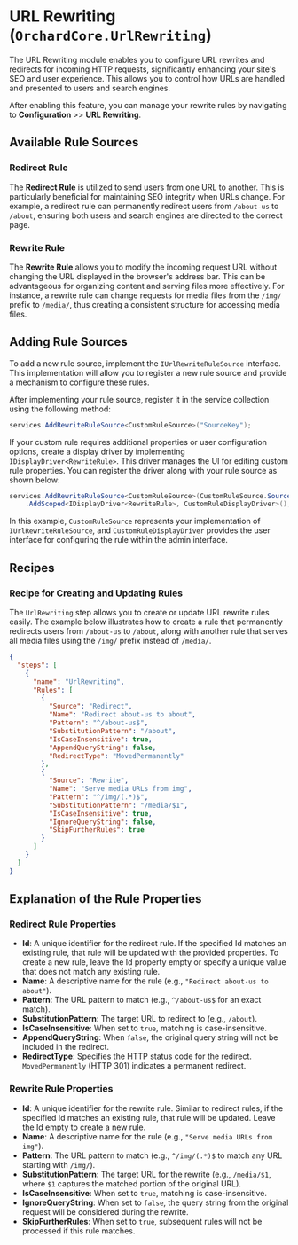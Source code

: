 # URL Rewriting (`OrchardCore.UrlRewriting`)

The URL Rewriting module enables you to configure URL rewrites and redirects for incoming HTTP requests, significantly enhancing your site's SEO and user experience. This allows you to control how URLs are handled and presented to users and search engines.

After enabling this feature, you can manage your rewrite rules by navigating to **Configuration** >> **URL Rewriting**.

## Available Rule Sources

### Redirect Rule

The **Redirect Rule** is utilized to send users from one URL to another. This is particularly beneficial for maintaining SEO integrity when URLs change. For example, a redirect rule can permanently redirect users from `/about-us` to `/about`, ensuring both users and search engines are directed to the correct page.

### Rewrite Rule

The **Rewrite Rule** allows you to modify the incoming request URL without changing the URL displayed in the browser's address bar. This can be advantageous for organizing content and serving files more effectively. For instance, a rewrite rule can change requests for media files from the `/img/` prefix to `/media/`, thus creating a consistent structure for accessing media files.

## Adding Rule Sources

To add a new rule source, implement the `IUrlRewriteRuleSource` interface. This implementation will allow you to register a new rule source and provide a mechanism to configure these rules.

After implementing your rule source, register it in the service collection using the following method:

```csharp
services.AddRewriteRuleSource<CustomRuleSource>("SourceKey");
```

If your custom rule requires additional properties or user configuration options, create a display driver by implementing `IDisplayDriver<RewriteRule>`. This driver manages the UI for editing custom rule properties. You can register the driver along with your rule source as shown below:

```csharp
services.AddRewriteRuleSource<CustomRuleSource>(CustomRuleSource.SourceName)
    .AddScoped<IDisplayDriver<RewriteRule>, CustomRuleDisplayDriver>();
```

In this example, `CustomRuleSource` represents your implementation of `IUrlRewriteRuleSource`, and `CustomRuleDisplayDriver` provides the user interface for configuring the rule within the admin interface.

## Recipes

### Recipe for Creating and Updating Rules

The `UrlRewriting` step allows you to create or update URL rewrite rules easily. The example below illustrates how to create a rule that permanently redirects users from `/about-us` to `/about`, along with another rule that serves all media files using the `/img/` prefix instead of `/media/`.

```json
{
  "steps": [
    {
      "name": "UrlRewriting",
      "Rules": [
        {
          "Source": "Redirect",
          "Name": "Redirect about-us to about",
          "Pattern": "^/about-us$",
          "SubstitutionPattern": "/about",
          "IsCaseInsensitive": true,
          "AppendQueryString": false,
          "RedirectType": "MovedPermanently"
        },
        {
          "Source": "Rewrite",
          "Name": "Serve media URLs from img",
          "Pattern": "^/img/(.*)$",
          "SubstitutionPattern": "/media/$1",
          "IsCaseInsensitive": true,
          "IgnoreQueryString": false,
          "SkipFurtherRules": true
        }
      ]
    }
  ]
}
```

## Explanation of the Rule Properties

### Redirect Rule Properties

- **Id**: A unique identifier for the redirect rule. If the specified Id matches an existing rule, that rule will be updated with the provided properties. To create a new rule, leave the Id property empty or specify a unique value that does not match any existing rule.
- **Name**: A descriptive name for the rule (e.g., `"Redirect about-us to about"`).
- **Pattern**: The URL pattern to match (e.g., `^/about-us$` for an exact match).
- **SubstitutionPattern**: The target URL to redirect to (e.g., `/about`).
- **IsCaseInsensitive**: When set to `true`, matching is case-insensitive.
- **AppendQueryString**: When `false`, the original query string will not be included in the redirect.
- **RedirectType**: Specifies the HTTP status code for the redirect. `MovedPermanently` (HTTP 301) indicates a permanent redirect.

### Rewrite Rule Properties

- **Id**: A unique identifier for the rewrite rule. Similar to redirect rules, if the specified Id matches an existing rule, that rule will be updated. Leave the Id empty to create a new rule.
- **Name**: A descriptive name for the rule (e.g., `"Serve media URLs from img"`).
- **Pattern**: The URL pattern to match (e.g., `^/img/(.*)$` to match any URL starting with `/img/`).
- **SubstitutionPattern**: The target URL for the rewrite (e.g., `/media/$1`, where `$1` captures the matched portion of the original URL).
- **IsCaseInsensitive**: When set to `true`, matching is case-insensitive.
- **IgnoreQueryString**: When set to `false`, the query string from the original request will be considered during the rewrite.
- **SkipFurtherRules**: When set to `true`, subsequent rules will not be processed if this rule matches.
